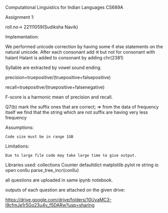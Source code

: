
Computational Linguistics for Indian Languages
CS689A

Assignment 1:

roll.no-> 22111059(Sudiksha Navik)



Implementation:

We performed unicode correction by having some if else statements on the 
natural unicode.
After each consonant add अ but not for consonant with halant
Halant is added to consonant by adding chr(2381)

Syllable are extracted by  vowel sound ending.

precision=truepositive/(truepositive+falsepositive)

recall=truepositive/(truepositive+falsenegative)

F-score is a harmonic mean of precision and recall.

Q7(b) mark the suffix ones that are correct;
    => from the data of frequency itself we find that the string
     which are not suffix are having very less frequency 
     

Assumptions:

    Code size must be in range 1GB


Limitations:

    Due to large file code may take large time to give output.


Libraries used:
	collections
	Counter
	defaultdict
	matplotlib
	pylot
	re
	string
	io
	open
	conllu
	parse_tree_incr(conllu)

all questions are uploaded in same ipynb notebook.

 
outputs of each question are attached on the given drive:

https://drive.google.com/drive/folders/10UyaMC3-l9cfmJe1r5Go23u4v_f5DARw?usp=sharing
